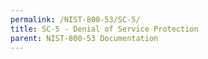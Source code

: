 ```yaml
---
permalink: /NIST-800-53/SC-5/
title: SC-5 - Denial of Service Protection
parent: NIST-800-53 Documentation
---
```

